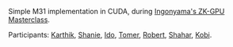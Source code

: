 Simple M31 implementation in CUDA, during [Ingonyama's ZK-GPU Masterclass](https://twitter.com/Ingo_zk).

Participants: [Karthik](https://github.com/krakhit), [Shanie](https://github.com/ShanieWinitz), [Ido](https://github.com/IdoAtlas), 
[Tomer](https://twitter.com/TomerSolberg),
[Robert](https://github.com/robik75), [Shahar](https://github.com/spapinistarkware), [Kobi](https://github.com/kobigurk).
